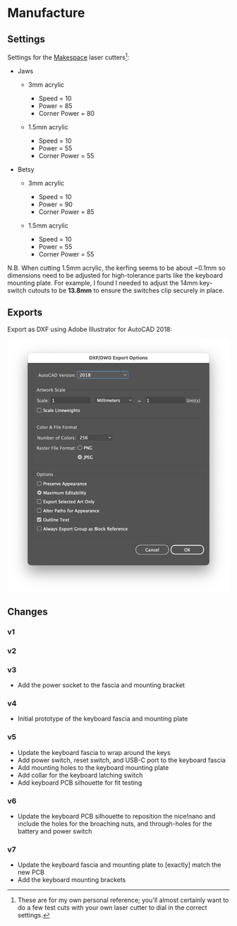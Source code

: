 # Manufacture

## Settings

Settings for the [Makespace](https://makespace.org) laser cutters[^laser]:

[^laser]: These are for my own personal reference; you'll almost certainly want to do a few test cuts with your own laser cutter to dial in the correct settings.

- Jaws
  - 3mm acrylic
    - Speed = 10
    - Power = 85
    - Corner Power = 80

  - 1.5mm acrylic
    - Speed = 10
    - Power = 55
    - Corner Power = 55

- Betsy
  - 3mm acrylic
    - Speed = 10
    - Power = 90
    - Corner Power = 85

  - 1.5mm acrylic
    - Speed = 10
    - Power = 55
    - Corner Power = 55

N.B. When cutting 1.5mm acrylic, the kerfing seems to be about ~0.1mm so dimensions need to be adjusted for high-tolerance parts like the keyboard mounting plate. For example, I found I needed to adjust the 14mm key-switch cutouts to be **13.8mm** to ensure the switches clip securely in place.


## Exports

Export as DXF using Adobe Illustrator for AutoCAD 2018:

![Screenshot of Adobe Illustrator DXF export dialog](../images/export-settings.png)

## Changes

### v1

### v2

### v3

- Add the power socket to the fascia and mounting bracket

### v4

- Initial prototype of the keyboard fascia and mounting plate

### v5

- Update the keyboard fascia to wrap around the keys
- Add power switch, reset switch, and USB-C port to the keyboard fascia
- Add mounting holes to the keyboard mounting plate
- Add collar for the keyboard latching switch
- Add keyboard PCB silhouette for fit testing

### v6

- Update the keyboard PCB silhouette to reposition the nice!nano and include the holes for the broaching nuts, and through-holes for the battery and power switch

### v7

- Update the keyboard fascia and mounting plate to [exactly] match the new PCB
- Add the keyboard mounting brackets
